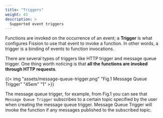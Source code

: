 ```yaml
---
title: "Triggers"
weight: 43
description: >
  Supported event triggers
---
```


Functions are invoked on the occurrence of an event; a **Trigger** is
what configures Fission to use that event to invoke a function.  In
other words, a trigger is a binding of events to function invocations.

There are several types of triggers like HTTP trigger and message queue trigger. 
One thing worth noticing is that **all the functions are invoked through HTTP requests**.

{{< img "assets/message-queue-trigger.png" "Fig.1 Message Queue Trigger" "45em" "1" >}}

The message queue trigger, for example, from Fig.1 you can see that `Message Queue Trigger` 
subscribes to a certain topic specified by the user when creating the message queue trigger. 
Message Queue Trigger will invoke the function if any messages published to the subscribed topic.
